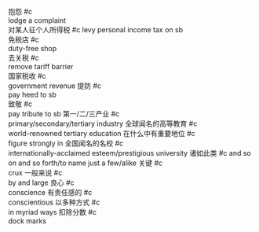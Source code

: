 抱怨 #c  
lodge a complaint  
对某人征个人所得税 #c
levy personal income tax on sb  
免税店 #c  
duty-free shop  
去关税 #c  
remove tariff barrier  
国家税收 #c  
government revenue
提防 #c  
pay heed to sb  
致敬 #c  
pay tribute to sb
第一/二/三产业 #c  
primary/secondary/tertiary industry
全球闻名的高等教育 #c  
world-renowned tertiary education
在什么中有重要地位 #c  
figure strongly in
全国闻名的名校 #c  
internationally-acclaimed esteem/prestigious university
诸如此类 #c
and so on and so forth/to name just a few/alike
关键 #c  
crux
一般来说 #c  
by and large
良心 #c  
conscience
有责任感的 #c  
conscientious
以多种方式 #c  
in myriad ways
扣除分数 #c  
dock marks
